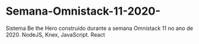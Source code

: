 # Semana-Omnistack-11-2020-
Sistema Be the Hero construído durante a semana Omnistack 11 no ano de 2020. NodeJS, Knex, JavaScript. React
